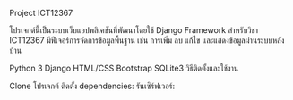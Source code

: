 Project ICT12367

โปรเจกต์นี้เป็นระบบเว็บแอปพลิเคชันที่พัฒนาโดยใช้ Django Framework สำหรับวิชา ICT12367 มีฟีเจอร์การจัดการข้อมูลพื้นฐาน เช่น การเพิ่ม ลบ แก้ไข และแสดงข้อมูลผ่านระบบหลังบ้าน

Python 3 Django HTML/CSS Bootstrap SQLite3 วิธีติดตั้งและใช้งาน

Clone โปรเจกต์ ติดตั้ง dependencies: รันเซิร์ฟเวอร์:
